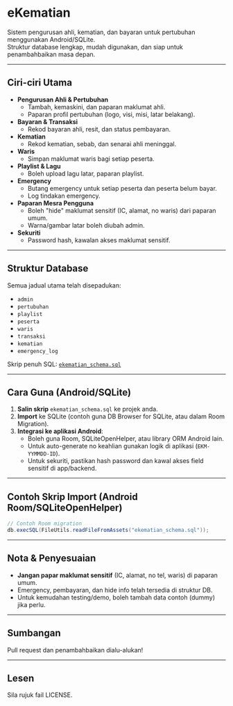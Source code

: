 # eKematian

Sistem pengurusan ahli, kematian, dan bayaran untuk pertubuhan menggunakan Android/SQLite.  
Struktur database lengkap, mudah digunakan, dan siap untuk penambahbaikan masa depan.

---

## Ciri-ciri Utama

- **Pengurusan Ahli & Pertubuhan**
  - Tambah, kemaskini, dan paparan maklumat ahli.
  - Paparan profil pertubuhan (logo, visi, misi, latar belakang).
- **Bayaran & Transaksi**
  - Rekod bayaran ahli, resit, dan status pembayaran.
- **Kematian**
  - Rekod kematian, sebab, dan senarai ahli meninggal.
- **Waris**
  - Simpan maklumat waris bagi setiap peserta.
- **Playlist & Lagu**
  - Boleh upload lagu latar, paparan playlist.
- **Emergency**
  - Butang emergency untuk setiap peserta dan peserta belum bayar.
  - Log tindakan emergency.
- **Paparan Mesra Pengguna**
  - Boleh "hide" maklumat sensitif (IC, alamat, no waris) dari paparan umum.
  - Warna/gambar latar boleh diubah admin.
- **Sekuriti**
  - Password hash, kawalan akses maklumat sensitif.

---

## Struktur Database

Semua jadual utama telah disepadukan:
- `admin`
- `pertubuhan`
- `playlist`
- `peserta`
- `waris`
- `transaksi`
- `kematian`
- `emergency_log`

Skrip penuh SQL: [`ekematian_schema.sql`](ekematian_schema.sql)

---

## Cara Guna (Android/SQLite)

1. **Salin skrip** `ekematian_schema.sql` ke projek anda.
2. **Import** ke SQLite (contoh guna DB Browser for SQLite, atau dalam Room Migration).
3. **Integrasi ke aplikasi Android**:
    - Boleh guna Room, SQLiteOpenHelper, atau library ORM Android lain.
    - Untuk auto-generate no keahlian gunakan logik di aplikasi (`EKM-YYMMDD-ID`).
    - Untuk sekuriti, pastikan hash password dan kawal akses field sensitif di app/backend.

---

## Contoh Skrip Import (Android Room/SQLiteOpenHelper)
```java
// Contoh Room migration
db.execSQL(FileUtils.readFileFromAssets("ekematian_schema.sql"));
```

---

## Nota & Penyesuaian

- **Jangan papar maklumat sensitif** (IC, alamat, no tel, waris) di paparan umum.
- Emergency, pembayaran, dan hide info telah tersedia di struktur DB.
- Untuk kemudahan testing/demo, boleh tambah data contoh (dummy) jika perlu.

---

## Sumbangan
Pull request dan penambahbaikan dialu-alukan!

---

## Lesen
Sila rujuk fail LICENSE.
